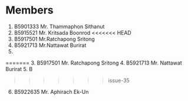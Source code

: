 Members
=======

  1. B5901333 Mr. Thammaphon Sithanut
  2. B5915521 Mr. Kritsada Boonrod
<<<<<<< HEAD
  3. B5917501 Mr.Ratchapong Sritong
  4. B5921713 Mr.Nattawat Burirat 
  5.
=======
  3. B5917501 Mr. Ratchapong Sritong
  4. B5921713 Mr. Nattawat Burirat 
  5. B
>>>>>>> issue-35
  6. B5922635 Mr. Aphirach Ek-Un

